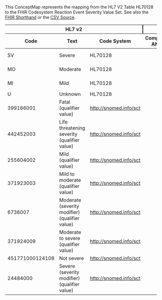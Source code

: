 
This ConceptMap represents the mapping from the HL7 V2 Table HL70128 to the FHIR Codesystem Reaction Event Severity Value Set. See also the <a href='https://github.com/HL7/v2-to-fhir/blob/master/tank/Table HL70128 to Codesystem Reaction Event Severity.fsh'>FHIR Shorthand</a> or the <a href='https://github.com/HL7/v2-to-fhir/blob/master/mappings/codesystems/HL7 Concept Map_ AllergySeverity[AllergyIntolerance.reaction.severity] - Sheet1.csv'>CSV Source</a>.
<table class='grid'><thead>
<tr><th colspan='3' style='border-right: 2px solid black;'>HL7 v2</th><th colspan='3' style='border-right: 2px solid black;'>Condition (IF True, args)</th><th colspan='4'>HL7 FHIR</th><th rowspan='2'>Comments</th></tr>
<tr><th>Code</th><th>Text</th><th>Code System</th><th>Computable ANTLR</th><th>Computable FHIRPath</th><th>Narrative</th><th>Code</th><th>Proposed Extension</th><th>Display</th><th>Code System</th></tr></thead>
<tbody>
<tr><td>SV</td><td>Severe</td><td style='border-right: 2px'>HL70128</td><td style='border-right: 2px'></td><td style='border-right: 2px'></td><td style='border-right: 2px'></td><td>severe</td><td style='border-right: 2px'></td><td>Severe</td><td><a href='https://hl7.org/fhir/R4/AllergyIntolerance.reaction.severity.AllergyIntolerance-definitions.html#AllergyIntolerance.reaction.severity.https://www.hl7.org/fhir/codesystem-reaction-event-severity.html'>AllergyIntolerance.reaction.severity.https://www.hl7.org/fhir/codesystem-reaction-event-severity.html</a></td><td style='border-right: 2px'></td></tr>
<tr><td>MO</td><td>Moderate</td><td style='border-right: 2px'>HL70128</td><td style='border-right: 2px'></td><td style='border-right: 2px'></td><td style='border-right: 2px'></td><td>moderate</td><td style='border-right: 2px'></td><td>Moderate</td><td><a href='https://hl7.org/fhir/R4/AllergyIntolerance.reaction.severity.AllergyIntolerance-definitions.html#AllergyIntolerance.reaction.severity.https://www.hl7.org/fhir/codesystem-reaction-event-severity.html'>AllergyIntolerance.reaction.severity.https://www.hl7.org/fhir/codesystem-reaction-event-severity.html</a></td><td style='border-right: 2px'></td></tr>
<tr><td>MI</td><td>Mild</td><td style='border-right: 2px'>HL70128</td><td style='border-right: 2px'></td><td style='border-right: 2px'></td><td style='border-right: 2px'></td><td>mild</td><td style='border-right: 2px'></td><td>Mild</td><td><a href='https://hl7.org/fhir/R4/AllergyIntolerance.reaction.severity.AllergyIntolerance-definitions.html#AllergyIntolerance.reaction.severity.https://www.hl7.org/fhir/codesystem-reaction-event-severity.html'>AllergyIntolerance.reaction.severity.https://www.hl7.org/fhir/codesystem-reaction-event-severity.html</a></td><td style='border-right: 2px'></td></tr>
<tr><td>U</td><td>Unknown</td><td style='border-right: 2px'>HL70128</td><td style='border-right: 2px'></td><td style='border-right: 2px'></td><td style='border-right: 2px'></td><td style='border-right: 2px'></td><td style='border-right: 2px'></td><td style='border-right: 2px'></td><td style='border-right: 2px'></td><td style='border-right: 2px'></td></tr>
<tr><td>399166001</td><td>Fatal (qualifier value)</td><td><a href='http://snomed.info/sct'>http://snomed.info/sct</a></td><td style='border-right: 2px'></td><td style='border-right: 2px'></td><td style='border-right: 2px'></td><td>severe</td><td style='border-right: 2px'></td><td>Severe</td><td><a href='https://hl7.org/fhir/R4/AllergyIntolerance.reaction.severity.AllergyIntolerance-definitions.html#AllergyIntolerance.reaction.severity.https://www.hl7.org/fhir/codesystem-reaction-event-severity.html'>AllergyIntolerance.reaction.severity.https://www.hl7.org/fhir/codesystem-reaction-event-severity.html</a></td><td style='border-right: 2px'></td></tr>
<tr><td>442452003</td><td>Life threatening severity (qualifier value)</td><td><a href='http://snomed.info/sct'>http://snomed.info/sct</a></td><td style='border-right: 2px'></td><td style='border-right: 2px'></td><td style='border-right: 2px'></td><td>severe</td><td style='border-right: 2px'></td><td>Severe</td><td><a href='https://hl7.org/fhir/R4/AllergyIntolerance.reaction.severity.AllergyIntolerance-definitions.html#AllergyIntolerance.reaction.severity.https://www.hl7.org/fhir/codesystem-reaction-event-severity.html'>AllergyIntolerance.reaction.severity.https://www.hl7.org/fhir/codesystem-reaction-event-severity.html</a></td><td style='border-right: 2px'></td></tr>
<tr><td>255604002</td><td>Mild (qualifier value)</td><td><a href='http://snomed.info/sct'>http://snomed.info/sct</a></td><td style='border-right: 2px'></td><td style='border-right: 2px'></td><td style='border-right: 2px'></td><td>mild</td><td style='border-right: 2px'></td><td>Mild</td><td><a href='https://hl7.org/fhir/R4/AllergyIntolerance.reaction.severity.AllergyIntolerance-definitions.html#AllergyIntolerance.reaction.severity.https://www.hl7.org/fhir/codesystem-reaction-event-severity.html'>AllergyIntolerance.reaction.severity.https://www.hl7.org/fhir/codesystem-reaction-event-severity.html</a></td><td style='border-right: 2px'></td></tr>
<tr><td>371923003</td><td>Mild to moderate (qualifier value)</td><td><a href='http://snomed.info/sct'>http://snomed.info/sct</a></td><td style='border-right: 2px'></td><td style='border-right: 2px'></td><td style='border-right: 2px'></td><td>moderate</td><td style='border-right: 2px'></td><td>Moderate</td><td><a href='https://hl7.org/fhir/R4/AllergyIntolerance.reaction.severity.AllergyIntolerance-definitions.html#AllergyIntolerance.reaction.severity.https://www.hl7.org/fhir/codesystem-reaction-event-severity.html'>AllergyIntolerance.reaction.severity.https://www.hl7.org/fhir/codesystem-reaction-event-severity.html</a></td><td style='border-right: 2px'></td></tr>
<tr><td>6736007</td><td>Moderate (severity modifier) (qualifier value)</td><td><a href='http://snomed.info/sct'>http://snomed.info/sct</a></td><td style='border-right: 2px'></td><td style='border-right: 2px'></td><td style='border-right: 2px'></td><td>moderate</td><td style='border-right: 2px'></td><td>Moderate</td><td><a href='https://hl7.org/fhir/R4/AllergyIntolerance.reaction.severity.AllergyIntolerance-definitions.html#AllergyIntolerance.reaction.severity.https://www.hl7.org/fhir/codesystem-reaction-event-severity.html'>AllergyIntolerance.reaction.severity.https://www.hl7.org/fhir/codesystem-reaction-event-severity.html</a></td><td style='border-right: 2px'></td></tr>
<tr><td>371924009</td><td>Moderate to severe (qualifier value)</td><td><a href='http://snomed.info/sct'>http://snomed.info/sct</a></td><td style='border-right: 2px'></td><td style='border-right: 2px'></td><td style='border-right: 2px'></td><td>severe</td><td style='border-right: 2px'></td><td>Severe</td><td><a href='https://hl7.org/fhir/R4/AllergyIntolerance.reaction.severity.AllergyIntolerance-definitions.html#AllergyIntolerance.reaction.severity.https://www.hl7.org/fhir/codesystem-reaction-event-severity.html'>AllergyIntolerance.reaction.severity.https://www.hl7.org/fhir/codesystem-reaction-event-severity.html</a></td><td style='border-right: 2px'></td></tr>
<tr><td>451771000124108</td><td>Not severe</td><td><a href='http://snomed.info/sct'>http://snomed.info/sct</a></td><td style='border-right: 2px'></td><td style='border-right: 2px'></td><td style='border-right: 2px'></td><td style='border-right: 2px'></td><td style='border-right: 2px'></td><td style='border-right: 2px'></td><td style='border-right: 2px'></td><td style='border-right: 2px'></td></tr>
<tr><td>24484000</td><td>Severe (severity modifier) (qualifier value)</td><td><a href='http://snomed.info/sct'>http://snomed.info/sct</a></td><td style='border-right: 2px'></td><td style='border-right: 2px'></td><td style='border-right: 2px'></td><td>severe</td><td style='border-right: 2px'></td><td>Severe</td><td><a href='https://hl7.org/fhir/R4/AllergyIntolerance.reaction.severity.AllergyIntolerance-definitions.html#AllergyIntolerance.reaction.severity.https://www.hl7.org/fhir/codesystem-reaction-event-severity.html'>AllergyIntolerance.reaction.severity.https://www.hl7.org/fhir/codesystem-reaction-event-severity.html</a></td><td style='border-right: 2px'></td></tr>
</tbody></table>
